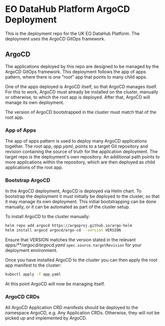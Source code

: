 # EO DataHub Platform ArgoCD Deployment

This is the deployment repo for the UK EO DataHub Platform. The deployment uses the ArgoCD GitOps framework.

## ArgoCD

The applications deployed by this repo are designed to be managed by the ArgoCD GitOps framework. This deployment follows the app of apps pattern, where there is one "root" app that points to many child apps.

One of the apps deployed is ArgoCD itself, so that ArgoCD manages itself. For this to work, ArgoCD must already be installed on the cluster, manually or otherwise, to which the root app is deployed. After that, ArgoCD will manage its own deployment.

The version of ArgoCD bootstrapped in the cluster must match that of the root app.

### App of Apps

The app of apps pattern is used to deploy many ArgoCD applications together. The root app, _app.yaml_, points to a target Git repository and revision containing the source of truth for the application deployment. The target repo is the deployment's own repository. An additional path points to more applications within the repository, which are then deployed as child applications of the root app.

### Bootstrap ArgoCD

In the ArgoCD deployment, ArgoCD is deployed via Helm chart. To bootstrap the deployment it must initially be deployed to the cluster, so that it may manage its own deployment. This initial bootstrapping can be done manually, or it can be automated as part of the cluster setup.

To install ArgoCD to the cluster manually:

```bash
helm repo add argocd https://argoproj.github.io/argo-helm
helm install argocd argocd/argo-cd --version VERSION
```

Ensure that VERSION matches the version stated in the relevant _apps/\*\*/argocd/argocd.yaml_ `spec.source.targetRevision` for your deployment environment.

Once you have installed ArgoCD to the cluster you can then apply the root app manifest to the cluster:

```bash
kubectl apply -f app.yaml
```

At this point ArgoCD will now be managing itself.

### ArgoCD CRDs

All ArgoCD Application CRD manifests should be deployed to the namespace ArgoCD, e.g. Any Application CRDs. Otherwise, they will not be picked up and implemented by ArgoCD.

